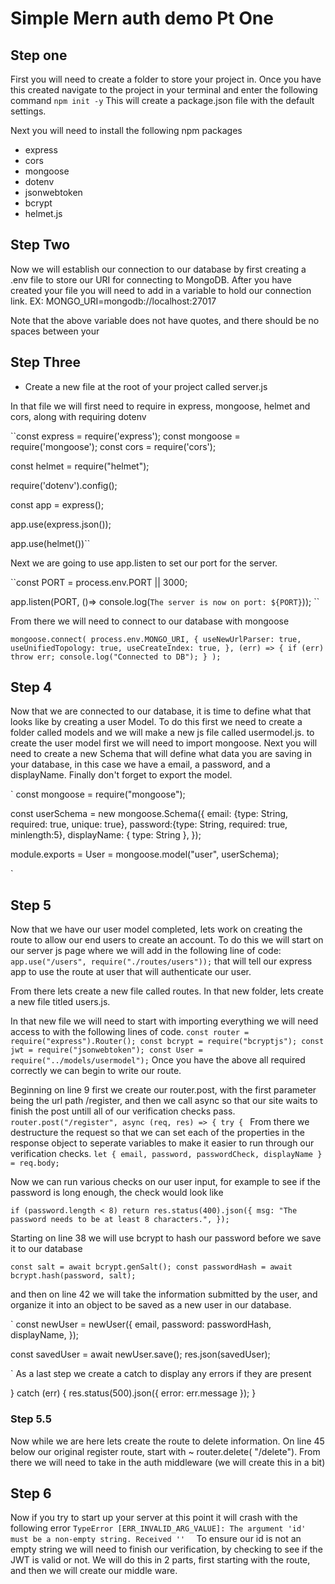 # Simple Mern auth demo Pt One

## Step one

First you will need to create a folder to store your project in.
Once you have this created navigate to the project in your terminal
and enter the following command `npm init -y`
This will create a package.json file with the default settings.

Next you will need to install the following npm packages

- express
- cors
- mongoose
- dotenv
- jsonwebtoken
- bcrypt
- helmet.js

## Step Two

Now we will establish our connection to our database by first creating a .env file to store our URI for connecting to MongoDB.
After you have created your file you will need to add in a variable
to hold our connection link. EX: MONGO_URI=mongodb://localhost:27017

Note that the above variable does not have quotes, and there should be no spaces between your

## Step Three

- Create a new file at the root of your project called server.js

In that file we will first need to require in express, mongoose, helmet and cors, along with requiring dotenv

``const express = require('express');
const mongoose = require('mongoose');
const cors = require('cors');

const helmet = require("helmet");

require('dotenv').config();

const app = express();

app.use(express.json());

app.use(helmet())``

Next we are going to use app.listen to set our port for the server.

``const PORT = process.env.PORT || 3000;

app.listen(PORT, ()=> console.log(`The server is now on port: ${PORT}`)); ``

From there we will need to connect to our database with mongoose

`mongoose.connect( process.env.MONGO_URI, { useNewUrlParser: true, useUnifiedTopology: true, useCreateIndex: true, }, (err) => { if (err) throw err; console.log("Connected to DB"); } );`

## Step 4

Now that we are connected to our database, it is time to define what that looks like by creating a user Model. To do this first we need to create a folder called models and we will make a new js file called usermodel.js. to create the user model first we will need to import mongoose. Next you will need to create a new Schema that will define what data you are saving in your database, in this case we have a email, a password, and a displayName. Finally don't forget to export the model.

`
const mongoose = require("mongoose");

const userSchema = new mongoose.Schema({
email: {type: String, required: true, unique: true},
password:{type: String, required: true, minlength:5},
displayName: { type: String },
});

module.exports = User = mongoose.model("user", userSchema);

`

## Step 5

Now that we have our user model completed, lets work on creating the route to allow our end users to create an account. To do this we will start on our server js page where we will add in the following line of code: `app.use("/users", require("./routes/users"));` that will tell our express app to use the route at user that will authenticate our user.

From there lets create a new file called routes. In that new folder, lets create a new file titled users.js.

In that new file we will need to start with importing everything we will need access to with the following lines of code.
`const router = require("express").Router(); const bcrypt = require("bcryptjs"); const jwt = require("jsonwebtoken"); const User = require("../models/usermodel");`
Once you have the above all required correctly we can begin to write our route.

Beginning on line 9 first we create our router.post, with the first parameter being the url path /register, and then we call async so that our site waits to finish the post untill all of our verification checks pass.
`router.post("/register", async (req, res) => { try { `
From there we destructure the request so that we can set each of the properties in the response object to seperate variables to make it easier to run through our verification checks.
`let { email, password, passwordCheck, displayName } = req.body;`

Now we can run various checks on our user input, for example to see if the password is long enough, the check would look like

`if (password.length < 8) return res.status(400).json({ msg: "The password needs to be at least 8 characters.", });`

Starting on line 38 we will use bcrypt to hash our password before we save it to our database

` const salt = await bcrypt.genSalt(); const passwordHash = await bcrypt.hash(password, salt); `

 and then on line 42 we will take the information submitted by the user, and organize it into an object to be saved as a new user in our database.

`
const newUser = newUser({
email,
password: passwordHash,
displayName,
});

const savedUser = await newUser.save();
res.json(savedUser);

`
As a last step we create a catch to display any errors if they are present


} catch (err) {
res.status(500).json({ error: err.message });
}



### Step 5.5

Now while we are here lets create the route to delete information. On line 45 below our original register route, start with ~ router.delete( "/delete"). From there we will need to take in the auth middleware (we will create this in a bit)

## Step 6

Now if you try to start up your server at this point it will crash with the following error `TypeError [ERR_INVALID_ARG_VALUE]: The argument 'id' must be a non-empty string. Received ''  `
To ensure our id is not an empty string we will need to finish our verification, by checking to see if the JWT is valid or not. We will do this in 2 parts, first starting with the route, and then we will create our middle ware.

